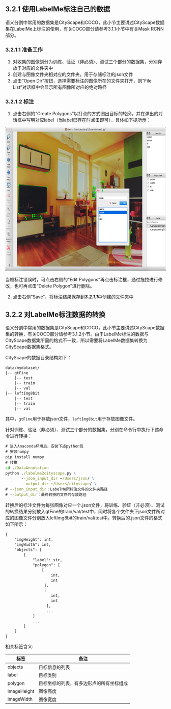 ## 3.2.1 使用LabelMe标注自己的数据
语义分割中常用的数据集是CityScape和COCO，此小节主要讲述CityScape数据集在LabelMe上标注的使用，有关COCO部分请参考3.1.1小节中有关Mask RCNN部分。           

### 3.2.1.1 准备工作

1. 对收集的图像划分为训练、验证（非必须）、测试三个部分的数据集，分别存放于对应的文件夹中      
2. 创建与图像文件夹相对应的文件夹，用于存储标注的json文件
3. 点击”Open Dir“按钮，选择需要标注的图像所在的文件夹打开，则”File List“对话框中会显示所有图像所对应的绝对路径      

### 3.2.1.2 标注

1. 点击右侧的“Create Polygons”以打点的方式圈出目标的轮廓，并在弹出的对话框中写明对应label（当label已存在时点击即可），具体如下提所示：
<div align=center><img width="800" height="450" src="./pics/detection5.png"/></div>    

当框标注错误时，可点击右侧的“Edit Polygons”再点击标注框，通过拖拉进行修改，也可再点击“Delete Polygon”进行删除。

2. 点击右侧”Save“，将标注结果保存到***3.2.1.1***中创建的文件夹中



## 3.2.2 对LabelMe标注数据的转换
语义分割中常用的数据集是CityScape和COCO，此小节主要讲述CityScape数据集的转换，有关COCO部分请参考3.1.2小节。由于LabelMe标注的数据与CityScape数据集所需的格式不一致，所以需要将LabelMe数据集转换为CityScape数据集格式。      

CityScape的数据目录结构如下：
```
data/mydataset/
|-- gtFine
    |-- test
    |-- train
    |-- val
|-- leftImg8bit
    |-- test
    |-- train
    |-- val
```  
其中，`gtFine`用于存放json文件，`leftImg8bit`用于存放图像文件。        

针对训练、验证（非必须）、测试三个部分的数据集，分别在命令行中执行下述命令进行转换：
```cmd
# 进入Anaconda环境后，安装下述python包
# 安装numpy
pip install numpy
# 转换
cd ./DataAnnotation
python ./labelme2cityscape.py \
       --json_input_dir ~/Users/json/ \
       --output_dir ~/Users/cityscape/ \
# --json_input_dir：LabelMe所标注文件的文件夹路径
# --output_dir：最终转换的文件的存放路径

```       

转换后的标注文件为每张图像对应一个.json文件，将训练、验证（非必须）、测试的转换结果分别放入gtFine的train/val/test中，同时将各个文件夹下json文件所对应的图像文件分别放入leftImg8bit的train/val/test中。转换后的.json文件的格式如下所示：
```
{
    "imgHeight": int,
    "imgWidth": int,
    "objects": [
        {
            "label": str,
            "polygon": [
                [
                    int,
                    int
                 ],
                 [
                    int,
                    int
                  ],
                  ...
            ]
            ...
        }
    ]
}       
```
相关标签含义:

|标签|备注|
|-----|-----|
|objects| 目标信息的列表|
|label| 目标类别|
|polygon| 目标坐标的列表，有多边形点的所有坐标组成|
|imageHeight| 图像高度|
|imageWidth| 图像宽度|
